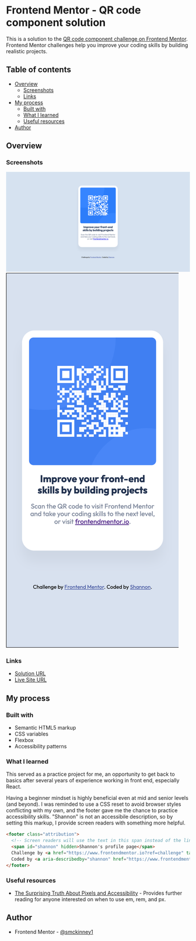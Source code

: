 # Frontend Mentor - QR code component solution

This is a solution to the [QR code component challenge on Frontend Mentor](https://www.frontendmentor.io/challenges/qr-code-component-iux_sIO_H). Frontend Mentor challenges help you improve your coding skills by building realistic projects.

## Table of contents

- [Overview](#overview)
  - [Screenshots](#screenshots)
  - [Links](#links)
- [My process](#my-process)
  - [Built with](#built-with)
  - [What I learned](#what-i-learned)
  - [Useful resources](#useful-resources)
- [Author](#author)

## Overview

### Screenshots

![Desktop screenshot](./images/desktop-screenshot.png)
![Mobile screenshot](./images/mobile-screenshot.png)

### Links

- [Solution URL](https://www.frontendmentor.io/solutions/responsive-qr-code-site-using-flexbox-and-accessibility-patterns-hldtw8wZC9)
- [Live Site URL](https://smckinney1.github.io/Frontend-Mentor-QR-Code-Challenge/)

## My process

### Built with

- Semantic HTML5 markup
- CSS variables
- Flexbox
- Accessibility patterns

### What I learned

This served as a practice project for me, an opportunity to get back to basics after several years of experience working in front end, especially React.

Having a beginner mindset is highly beneficial even at mid and senior levels (and beyond). I was reminded to use a CSS reset to avoid browser styles conflicting with my own, and the footer gave me the chance to practice accessibility skills. "Shannon" is not an accessibile description, so by setting this markup, I provide screen readers with something more helpful.

```html
<footer class="attribution">
  <!-- Screen readers will use the text in this span instead of the link description that appears in the UI. -->
  <span id="shannon" hidden>Shannon's profile page</span>
  Challenge by <a href="https://www.frontendmentor.io?ref=challenge" target="_blank" rel="noopener">Frontend Mentor</a>.
  Coded by <a aria-describedby="shannon" href="https://www.frontendmentor.io/profile/smckinney1" target="_blank" rel="noopener">Shannon</a>.
</footer>
```

### Useful resources

- [The Surprising Truth About Pixels and Accessibility](https://www.joshwcomeau.com/css/surprising-truth-about-pixels-and-accessibility/) - Provides further reading for anyone interested on when to use em, rem, and px.

## Author

- Frontend Mentor - [@smckinney1](https://www.frontendmentor.io/profile/smckinney1)
